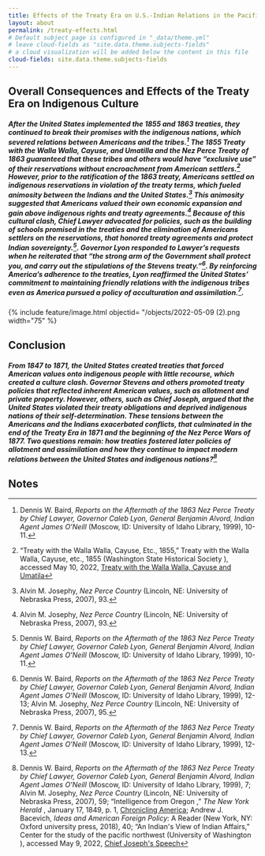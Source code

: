 ```yaml
---
title: Effects of the Treaty Era on U.S.-Indian Relations in the Pacific Northwest 
layout: about
permalink: /treaty-effects.html
# Default subject page is configured in "_data/theme.yml"
# leave cloud-fields as "site.data.theme.subjects-fields"
# a cloud visualization will be added below the content in this file
cloud-fields: site.data.theme.subjects-fields
---
```


## Overall Consequences and Effects of the Treaty Era on Indigenous Culture

##### After the United States implemented the 1855 and 1863 treaties, they continued to break their promises with the indigenous nations, which severed relations between Americans and the tribes.[^1] The 1855 Treaty with the Walla Walla, Cayuse, and Umatilla and the Nez Perce Treaty of 1863 guaranteed that these tribes and others would have “exclusive use” of their reservations without encroachment from American settlers.[^2] However, prior to the ratification of the 1863 treaty, Americans settled on indigenous reservations in violation of the treaty terms, which fueled animosity between the Indians and the United States.[^3]  This animosity suggested that Americans valued their own economic expansion and gain above indigenous rights and treaty agreements.[^4]  Because of this cultural clash, Chief Lawyer advocated for policies, such as the building of schools promised in the treaties and the elimination of Americans settlers on the reservations, that honored treaty agreements and protect Indian sovereignty.[^5].  Governor Lyon responded to Lawyer’s requests when he reiterated that “the strong arm of the Government shall protect you, and carry out the stipulations of the Stevens treaty.”[^6].  By reinforcing America’s adherence to the treaties, Lyon reaffirmed the United States’ commitment to maintaining friendly relations with the indigenous tribes even as America pursued a policy of acculturation and assimilation.[^7]. 

{% include feature/image.html objectid= "/objects/2022-05-09 (2).png width="75" %}


## Conclusion 

##### From 1847 to 1871, the United States created treaties that forced American values onto indigenous people with little recourse, which created a culture clash.  Governor Stevens and others promoted treaty policies that reflected inherent American values, such as allotment and private property.  However, others, such as Chief Joseph, argued that the United States violated their treaty obligations and deprived indigenous nations of their self-determination.  These tensions between the Americans and the Indians exacerbated conflicts, that culminated in the end of the Treaty Era in 1871 and the beginning of the Nez Perce Wars of 1877.  Two questions remain: how treaties fostered later policies of allotment and assimilation and how they continue to impact modern relations between the United States and indigenous nations?[^8]

## Notes
[^1]: Dennis W. Baird, *Reports on the Aftermath of the 1863 Nez Perce Treaty by Chief Lawyer, Governor Caleb Lyon, General Benjamin Alvord, Indian Agent James O'Neill* (Moscow, ID: University of Idaho Library, 1999), 10-11. 

[^2]:“Treaty with the Walla Walla, Cayuse, Etc., 1855,” Treaty with the Walla Walla, Cayuse, etc., 1855 (Washington State Historical Society ), accessed May 10, 2022, [Treaty with the Walla Walla, Cayuse and Umatila](https://www.washingtonhistory.org/wp-content/uploads/2021/01/Vol_33_04_WINTER_2020_FINAL_wCOVERS.pdf.)

[^3]:Alvin M. Josephy, *Nez Perce Country* (Lincoln, NE: University of Nebraska Press, 2007), 93.

[^4]: Alvin M. Josephy, *Nez Perce Country* (Lincoln, NE: University of Nebraska Press, 2007), 93.

[^5]: Dennis W. Baird, *Reports on the Aftermath of the 1863 Nez Perce Treaty by Chief Lawyer, Governor Caleb Lyon, General Benjamin Alvord, Indian Agent James O'Neill* (Moscow, ID: University of Idaho Library, 1999), 10-11. 

[^6]: Dennis W. Baird, *Reports on the Aftermath of the 1863 Nez Perce Treaty by Chief Lawyer, Governor Caleb Lyon, General Benjamin Alvord, Indian Agent James O'Neill* (Moscow, ID: University of Idaho Library, 1999), 12-13; Alvin M. Josephy, *Nez Perce Country* (Lincoln, NE: University of Nebraska Press, 2007), 95.

[^7]: Dennis W. Baird, *Reports on the Aftermath of the 1863 Nez Perce Treaty by Chief Lawyer, Governor Caleb Lyon, General Benjamin Alvord, Indian Agent James O'Neill* (Moscow, ID: University of Idaho Library, 1999), 12-13.

[^8]: Dennis W. Baird, *Reports on the Aftermath of the 1863 Nez Perce Treaty by Chief Lawyer, Governor Caleb Lyon, General Benjamin Alvord, Indian Agent James O'Neill* (Moscow, ID: University of Idaho Library, 1999), 7; Alvin M. Josephy, *Nez Perce Country* (Lincoln, NE: University of Nebraska Press, 2007), 59; “Intelligence from Oregon ,” *The New York Herald* , January 17, 1849, p. 1, [Chronicling America](https://chroniclingamerica.loc.gov/lccn/sn83030313/1849-01-17/ed-1/seq-1/); Andrew J. Bacevich, *Ideas and American Foreign Policy*: A Reader (New York, NY: Oxford university press, 2018), 40; “An Indian's View of Indian Affairs,” Center for the study of the pacific northwest (University of Washington ), accessed May 9, 2022, [Chief Joseph's Speech](https://www.washington.edu/uwired/outreach/cspn/Website/Classroom%20Materials/Reading%20the%20Region/Texts%20by%20and%20about%20Natives/Texts/9.)
